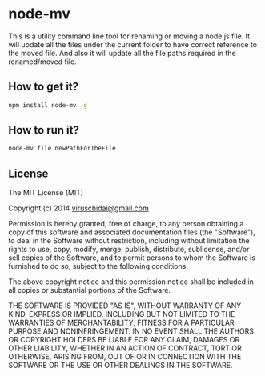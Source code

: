 # node-mv

This is a utility command line tool for renaming or moving a node.js file. It will update all the files
under the current folder to have correct reference to the moved file. And also it will update all the file paths
required in the renamed/moved file.


## How to get it?

```bash
npm install node-mv -g
```



## How to run it?

```bash
node-mv file newPathForTheFile
```

## License
The MIT License (MIT)

Copyright (c) 2014 viruschidai@gmail.com

Permission is hereby granted, free of charge, to any person obtaining a copy
of this software and associated documentation files (the "Software"), to deal
in the Software without restriction, including without limitation the rights
to use, copy, modify, merge, publish, distribute, sublicense, and/or sell
copies of the Software, and to permit persons to whom the Software is
furnished to do so, subject to the following conditions:

The above copyright notice and this permission notice shall be included in
all copies or substantial portions of the Software.

THE SOFTWARE IS PROVIDED "AS IS", WITHOUT WARRANTY OF ANY KIND, EXPRESS OR
IMPLIED, INCLUDING BUT NOT LIMITED TO THE WARRANTIES OF MERCHANTABILITY,
FITNESS FOR A PARTICULAR PURPOSE AND NONINFRINGEMENT. IN NO EVENT SHALL THE
AUTHORS OR COPYRIGHT HOLDERS BE LIABLE FOR ANY CLAIM, DAMAGES OR OTHER
LIABILITY, WHETHER IN AN ACTION OF CONTRACT, TORT OR OTHERWISE, ARISING FROM,
OUT OF OR IN CONNECTION WITH THE SOFTWARE OR THE USE OR OTHER DEALINGS IN
THE SOFTWARE.